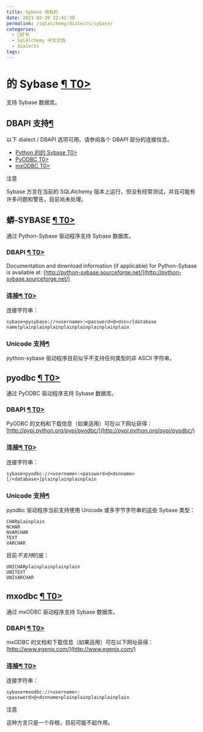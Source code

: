 ```yaml
---
title: Sybase 特有的
date: 2021-02-20 22:41:38
permalink: /sqlalchemy/dialects/sybase/
categories:
  - 📖好书
  - SqlAlchemy 中文文档
  - dialects
tags:
---
```

的 Sybase [¶ T0\>](#module-sqlalchemy.dialects.sybase.base "Permalink to this headline")
=======================================================================================

支持 Sybase 数据库。

DBAPI 支持[¶](#dialect-sybase "Permalink to this headline")
----------------------------------------------------------

以下 dialect / DBAPI 选项可用。请参阅各个 DBAPI 部分的连接信息。

-   [Python 的的 Sybase T0\>](#module-sqlalchemy.dialects.sybase.pysybase)
-   [PyODBC T0\>](#module-sqlalchemy.dialects.sybase.pyodbc)
-   [mxODBC T0\>](#module-sqlalchemy.dialects.sybase.mxodbc)

注意

Sybase 方言在当前的 SQLAlchemy 版本上运行，但没有经常测试，并且可能有许多问题和警告，目前尚未处理。

蟒-SYBASE [¶ T0\>](#module-sqlalchemy.dialects.sybase.pysybase "Permalink to this headline")
--------------------------------------------------------------------------------------------

通过 Python-Sybase 驱动程序支持 Sybase 数据库。

### DBAPI [¶ T0\>](#dialect-sybase-pysybase-url "Permalink to this headline")

Documentation and download information (if applicable) for Python-Sybase
is available at:
[http://python-sybase.sourceforge.net/](http://python-sybase.sourceforge.net/)

### 连接[¶ T0\>](#dialect-sybase-pysybase-connect "Permalink to this headline")

连接字符串：

    sybase+pysybase://<username>:<password>@<dsn>/[database name]plainplainplainplainplainplainplainplain

### Unicode 支持[¶](#unicode-support "Permalink to this headline")

python-sybase 驱动程序目前似乎不支持任何类型的非 ASCII 字符串。

pyodbc [¶ T0\>](#module-sqlalchemy.dialects.sybase.pyodbc "Permalink to this headline")
---------------------------------------------------------------------------------------

通过 PyODBC 驱动程序支持 Sybase 数据库。

### DBAPI [¶ T0\>](#dialect-sybase-pyodbc-url "Permalink to this headline")

PyODBC 的文档和下载信息（如果适用）可在以下网址获得：[http://pypi.python.org/pypi/pyodbc/](http://pypi.python.org/pypi/pyodbc/)

### 连接[¶ T0\>](#dialect-sybase-pyodbc-connect "Permalink to this headline")

连接字符串：

    sybase+pyodbc://<username>:<password>@<dsnname>[/<database>]plainplainplainplain

### Unicode 支持[¶](#id1 "Permalink to this headline")

pyodbc 驱动程序当前支持使用 Unicode 或多字节字符串的这些 Sybase 类型：

    CHARplainplain
    NCHAR
    NVARCHAR
    TEXT
    VARCHAR

目前*不支持*的是：

    UNICHARplainplainplainplain
    UNITEXT
    UNIVARCHAR

mxodbc [¶ T0\>](#module-sqlalchemy.dialects.sybase.mxodbc "Permalink to this headline")
---------------------------------------------------------------------------------------

通过 mxODBC 驱动程序支持 Sybase 数据库。

### DBAPI [¶ T0\>](#dialect-sybase-mxodbc-url "Permalink to this headline")

mxODBC 的文档和下载信息（如果适用）可在以下网址获得：[http://www.egenix.com/](http://www.egenix.com/)

### 连接[¶ T0\>](#dialect-sybase-mxodbc-connect "Permalink to this headline")

连接字符串：

    sybase+mxodbc://<username>:<password>@<dsnname>plainplainplainplainplain

注意

这种方言只是一个存根，目前可能不起作用。
